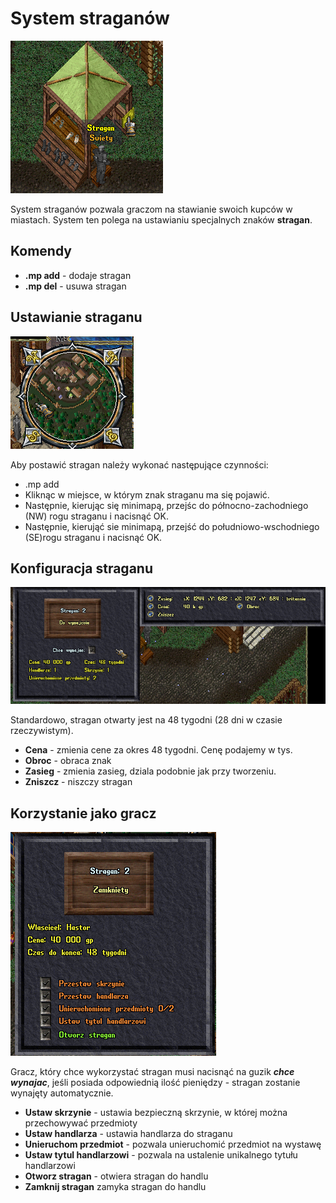 # System straganów

![stragan](img/vendorstalls.png)

System straganów pozwala graczom na stawianie swoich kupców w miastach. System ten polega na ustawianiu specjalnych znaków **stragan**.

## Komendy

* **.mp add** - dodaje stragan
* **.mp del** - usuwa stragan

## Ustawianie straganu


![minimapa z kierunkami](img/directions.png)

Aby postawić stragan należy wykonać następujące czynności:

* .mp add
* Kliknąc w miejsce, w którym znak straganu ma się pojawić.
* Następnie, kierując się minimapą, przejśc do północno-zachodniego (NW) rogu straganu i nacisnąć OK.
* Następnie, kierująć sie minimapą, przejść do południowo-wschodniego (SE)rogu straganu i nacisnąć OK.

## Konfiguracja straganu

![konfiguracja](img/vendorstall-details.png)

Standardowo, stragan otwarty jest na 48 tygodni (28 dni w czasie rzeczywistym).  

* **Cena** - zmienia cene za okres 48 tygodni. Cenę podajemy w tys.
* **Obroc** - obraca znak
* **Zasieg** - zmienia zasieg, dziala podobnie jak przy tworzeniu.
* **Zniszcz** - niszczy stragan

## Korzystanie jako gracz

![menu dla gracza](img/vendorstall-player.png)

Gracz, który chce wykorzystać stragan musi nacisnąć na guzik **_chce wynajac_**, jeśli posiada odpowiednią ilość pieniędzy - stragan zostanie wynajęty automatycznie.

* **Ustaw skrzynie** - ustawia bezpieczną skrzynie, w której można przechowywać przedmioty
* **Ustaw handlarza** - ustawia handlarza do straganu
* **Unieruchom przedmiot** - pozwala unieruchomić przedmiot na wystawę
* **Ustaw tytul handlarzowi** - pozwala na ustalenie unikalnego tytułu handlarzowi
* **Otworz stragan** - otwiera stragan do handlu
* **Zamknij stragan** zamyka stragan do handlu



